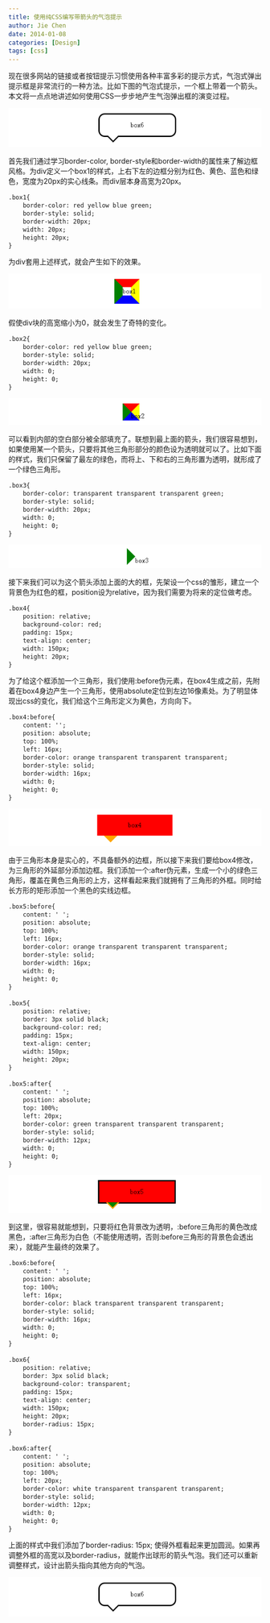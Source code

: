 ```yaml
---
title: 使用纯CSS编写带箭头的气泡提示
author: Jie Chen
date: 2014-01-08
categories: [Design]
tags: [css]
---
```


现在很多网站的链接或者按钮提示习惯使用各种丰富多彩的提示方式，气泡式弹出提示框是非常流行的一种方法。比如下图的气泡式提示，一个框上带着一个箭头。本文将一点点地讲述如何使用CSS一步步地产生气泡弹出框的演变过程。

![](/assets/res/web_css3_arrowbubble_tip_06.png)

首先我们通过学习border-color, border-style和border-width的属性来了解边框风格。为div定义一个box1的样式，上右下左的边框分别为红色、黄色、蓝色和绿色，宽度为20px的实心线条。而div层本身高宽为20px。

	.box1{
		border-color: red yellow blue green;
		border-style: solid;
		border-width: 20px;
		width: 20px;
		height: 20px;
	}
为div套用上述样式，就会产生如下的效果。

![](/assets/res/web_css3_arrowbubble_tip_01.png)

假使div块的高宽缩小为0，就会发生了奇特的变化。

	.box2{
		border-color: red yellow blue green;
		border-style: solid;
		border-width: 20px;
		width: 0;
		height: 0;
	}

![](/assets/res/web_css3_arrowbubble_tip_02.png)

可以看到内部的空白部分被全部填充了。联想到最上面的箭头，我们很容易想到，如果使用某一个箭头，只要将其他三角形部分的颜色设为透明就可以了。比如下面的样式，我们只保留了最左的绿色，而将上、下和右的三角形置为透明，就形成了一个绿色三角形。

	.box3{
		border-color: transparent transparent transparent green;
		border-style: solid;
		border-width: 20px;
		width: 0;
		height: 0;
	}

![](/assets/res/web_css3_arrowbubble_tip_03.png)

接下来我们可以为这个箭头添加上面的大的框，先架设一个css的雏形，建立一个背景色为红色的框，position设为relative，因为我们需要为将来的定位做考虑。

	.box4{
		position: relative;
		background-color: red;
		padding: 15px;
		text-align: center;
		width: 150px;
		height: 20px;
	}
为了给这个框添加一个三角形，我们使用:before伪元素，在box4生成之前，先附着在box4身边产生一个三角形，使用absolute定位到左边16像素处。为了明显体现出css的变化，我们给这个三角形定义为黄色，方向向下。

	.box4:before{
		content: '';
		position: absolute;
		top: 100%;
		left: 16px;
		border-color: orange transparent transparent transparent;
		border-style: solid;
		border-width: 16px;
		width: 0;
		height: 0;
	}

![](/assets/res/web_css3_arrowbubble_tip_04.png)

由于三角形本身是实心的，不具备额外的边框，所以接下来我们要给box4修改，为三角形的外延部分添加边框。我们添加一个:after伪元素，生成一个小的绿色三角形，覆盖在黄色三角形的上方，这样看起来我们就拥有了三角形的外框。同时给长方形的矩形添加一个黑色的实线边框。

	.box5:before{
		content: ' ';
		position: absolute;
		top: 100%;
		left: 16px;
		border-color: orange transparent transparent transparent;
		border-style: solid;
		border-width: 16px;
		width: 0;
		height: 0;
	}

	.box5{
		position: relative;
		border: 3px solid black;
		background-color: red;
		padding: 15px;
		text-align: center;
		width: 150px;
		height: 20px;
	}
	
	.box5:after{
		content: ' ';
		position: absolute;
		top: 100%;
		left: 20px;
		border-color: green transparent transparent transparent;
		border-style: solid;
		border-width: 12px;
		width: 0;
		height: 0;
	}

![](/assets/res/web_css3_arrowbubble_tip_05.png)

到这里，很容易就能想到，只要将红色背景改为透明，:before三角形的黄色改成黑色，:after三角形为白色（不能使用透明，否则:before三角形的背景色会透出来），就能产生最终的效果了。

	.box6:before{
		content: ' ';
		position: absolute;
		top: 100%;
		left: 16px;
		border-color: black transparent transparent transparent;
		border-style: solid;
		border-width: 16px;
		width: 0;
		height: 0;
	}

	.box6{
		position: relative;
		border: 3px solid black;
		background-color: transparent;
		padding: 15px;
		text-align: center;
		width: 150px;
		height: 20px;
		border-radius: 15px;
	}

	.box6:after{
		content: ' ';
		position: absolute;
		top: 100%;
		left: 20px;
		border-color: white transparent transparent transparent;
		border-style: solid;
		border-width: 12px;
		width: 0;
		height: 0;
	}

上面的样式中我们添加了border-radius: 15px; 使得外框看起来更加圆润。如果再调整外框的高宽以及border-radius，就能作出球形的箭头气泡。我们还可以重新调整样式，设计出箭头指向其他方向的气泡。

![](/assets/res/web_css3_arrowbubble_tip_06.png)